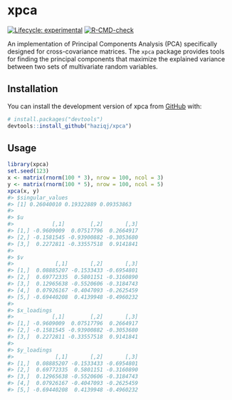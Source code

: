 
<!-- README.md is generated from README.Rmd. Please edit that file -->

# xpca

<!-- badges: start -->

[![Lifecycle:
experimental](https://img.shields.io/badge/lifecycle-experimental-orange.svg)](https://lifecycle.r-lib.org/articles/stages.html#experimental)
[![R-CMD-check](https://github.com/haziqj/xpca/actions/workflows/R-CMD-check.yaml/badge.svg)](https://github.com/haziqj/xpca/actions/workflows/R-CMD-check.yaml)
<!-- badges: end -->

An implementation of Principal Components Analysis (PCA) specifically
designed for cross-covariance matrices. The `xpca` package provides
tools for finding the principal components that maximize the explained
variance between two sets of multivariate random variables.

## Installation

You can install the development version of xpca from
[GitHub](https://github.com/) with:

``` r
# install.packages("devtools")
devtools::install_github("haziqj/xpca")
```

## Usage

``` r
library(xpca)
set.seed(123)
x <- matrix(rnorm(100 * 3), nrow = 100, ncol = 3)
y <- matrix(rnorm(100 * 5), nrow = 100, ncol = 5)
xpca(x, y)
#> $singular_values
#> [1] 0.26040010 0.19322889 0.09353863
#> 
#> $u
#>            [,1]        [,2]       [,3]
#> [1,] -0.9609009  0.07517796  0.2664917
#> [2,] -0.1581545 -0.93900882 -0.3053680
#> [3,]  0.2272811 -0.33557518  0.9141841
#> 
#> $v
#>             [,1]       [,2]       [,3]
#> [1,]  0.08885207 -0.1533433 -0.6954801
#> [2,]  0.69772335  0.5801151 -0.3160890
#> [3,]  0.12965638 -0.5520606 -0.3184743
#> [4,]  0.07926167 -0.4047093 -0.2625459
#> [5,] -0.69440208  0.4139948 -0.4960232
#> 
#> $x_loadings
#>            [,1]        [,2]       [,3]
#> [1,] -0.9609009  0.07517796  0.2664917
#> [2,] -0.1581545 -0.93900882 -0.3053680
#> [3,]  0.2272811 -0.33557518  0.9141841
#> 
#> $y_loadings
#>             [,1]       [,2]       [,3]
#> [1,]  0.08885207 -0.1533433 -0.6954801
#> [2,]  0.69772335  0.5801151 -0.3160890
#> [3,]  0.12965638 -0.5520606 -0.3184743
#> [4,]  0.07926167 -0.4047093 -0.2625459
#> [5,] -0.69440208  0.4139948 -0.4960232
```
